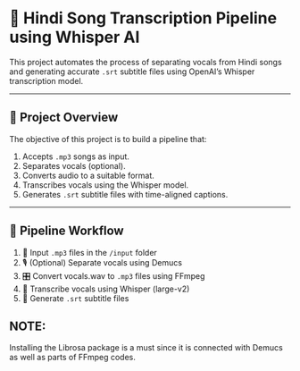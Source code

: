 # 🎵 Hindi Song Transcription Pipeline using Whisper AI

This project automates the process of separating vocals from Hindi songs and generating accurate `.srt` subtitle files using OpenAI’s Whisper transcription model.

---

## 🧠 Project Overview

The objective of this project is to build a pipeline that:

1. Accepts `.mp3` songs as input.
2. Separates vocals (optional).
3. Converts audio to a suitable format.
4. Transcribes vocals using the Whisper model.
5. Generates `.srt` subtitle files with time-aligned captions.

---

## 🔁 Pipeline Workflow

1. 🎵 Input `.mp3` files in the `/input` folder  
2. 🎙️ (Optional) Separate vocals using Demucs  
3. 🎛️ Convert vocals.wav to `.mp3` files using FFmpeg  
4. 🧠 Transcribe vocals using Whisper (large-v2)  
5. 📝 Generate `.srt` subtitle files

## NOTE: 
Installing the Librosa package is a must since it is connected with Demucs as well as parts of FFmpeg codes.
